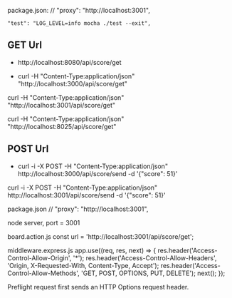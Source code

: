 
package.json:
	// "proxy": "http://localhost:3001",

    "test": "LOG_LEVEL=info mocha ./test --exit",
		

## GET Url
* http://localhost:8080/api/score/get

* curl -H "Content-Type:application/json" "http://localhost:3000/api/score/get" 

curl -H "Content-Type:application/json" "http://localhost:3001/api/score/get" 


curl -H "Content-Type:application/json" "http://localhost:8025/api/score/get" 



## POST Url
* curl -i -X POST -H "Content-Type:application/json" http://localhost:3000/api/score/send -d '{"score": 51}'

curl -i -X POST -H "Content-Type:application/json" http://localhost:3001/api/score/send -d '{"score": 51}'


package.json
// "proxy": "http://localhost:3001",

node server, port = 3001

board.action.js
const url = 'http://localhost:3001/api/score/get';

middleware.express.js
	app.use((req, res, next) => {
		res.header('Access-Control-Allow-Origin', '*');
		res.header('Access-Control-Allow-Headers', 'Origin, X-Requested-With, Content-Type, Accept');
		res.header('Access-Control-Allow-Methods', 'GET, POST, OPTIONS, PUT, DELETE');
		next();
	});


Preflight request first sends an HTTP Options request header.


